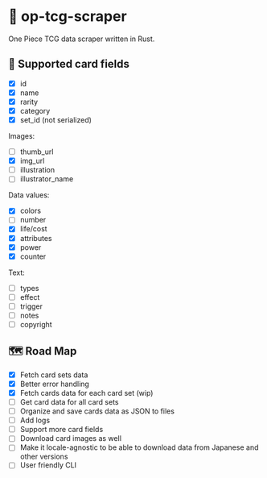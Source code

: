 # 👒 op-tcg-scraper

One Piece TCG data scraper written in Rust.

## 🎴 Supported card fields

- [x] id
- [x] name
- [x] rarity
- [x] category
- [x] set_id (not serialized)

Images:
- [ ] thumb_url
- [x] img_url
- [ ] illustration
- [ ] illustrator_name

Data values:
- [x] colors
- [ ] number
- [x] life/cost
- [x] attributes
- [x] power
- [x] counter

Text:
- [ ] types
- [ ] effect
- [ ] trigger
- [ ] notes
- [ ] copyright

## 🗺️ Road Map

- [x] Fetch card sets data
- [x] Better error handling
- [x] Fetch cards data for each card set (wip)
- [ ] Get card data for all card sets
- [ ] Organize and save cards data as JSON to files
- [ ] Add logs
- [ ] Support more card fields
- [ ] Download card images as well
- [ ] Make it locale-agnostic to be able to download data from Japanese and other versions
- [ ] User friendly CLI
